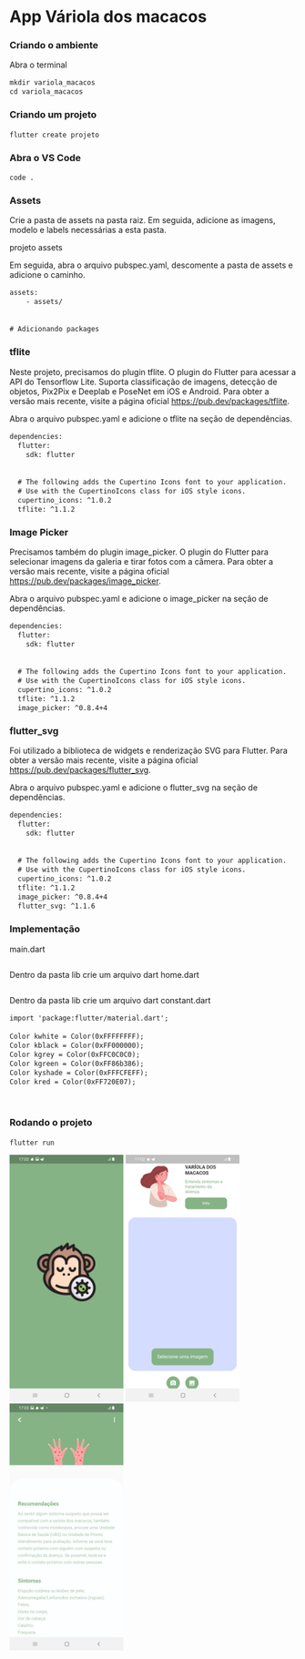 
# App Váriola dos macacos

### Criando o ambiente
Abra o terminal
```
mkdir variola_macacos
cd variola_macacos
```
### Criando um projeto
```
flutter create projeto
```

### Abra o VS Code
```
code .
```
### Assets
Crie a pasta de assets na pasta raiz. Em seguida, adicione as imagens, modelo e labels necessárias a esta pasta.

projeto
    assets

Em seguida, abra o arquivo pubspec.yaml, descomente a pasta de assets e adicione o caminho.

```
assets:
    - assets/


# Adicionando packages
```

### tflite

Neste projeto, precisamos do plugin tflite. O plugin do Flutter para acessar a API do Tensorflow Lite. Suporta classificação de imagens, detecção de objetos, Pix2Pix e Deeplab e PoseNet em iOS e Android. Para obter a versão mais recente, visite a página oficial https://pub.dev/packages/tflite.

Abra o arquivo pubspec.yaml e adicione o tflite na seção de dependências.

```
dependencies:
  flutter:
    sdk: flutter


  # The following adds the Cupertino Icons font to your application.
  # Use with the CupertinoIcons class for iOS style icons.
  cupertino_icons: ^1.0.2
  tflite: ^1.1.2

```
### Image Picker

Precisamos também do plugin image_picker. O  plugin do Flutter para selecionar imagens da galeria e tirar fotos com a câmera. Para obter a versão mais recente, visite a página oficial https://pub.dev/packages/image_picker.

Abra o arquivo pubspec.yaml e adicione o image_picker na seção de dependências.

```
dependencies:
  flutter:
    sdk: flutter


  # The following adds the Cupertino Icons font to your application.
  # Use with the CupertinoIcons class for iOS style icons.
  cupertino_icons: ^1.0.2
  tflite: ^1.1.2
  image_picker: ^0.8.4+4

```

### flutter_svg

Foi utilizado a biblioteca de widgets e renderização SVG para Flutter. Para obter a versão mais recente, visite a página oficial https://pub.dev/packages/flutter_svg.

Abra o arquivo pubspec.yaml e adicione o flutter_svg na seção de dependências.

```
dependencies:
  flutter:
    sdk: flutter


  # The following adds the Cupertino Icons font to your application.
  # Use with the CupertinoIcons class for iOS style icons.
  cupertino_icons: ^1.0.2
  tflite: ^1.1.2
  image_picker: ^0.8.4+4
  flutter_svg: ^1.1.6

```

### Implementação
main.dart
```
```

Dentro da pasta lib crie um arquivo dart
home.dart	
```

```

Dentro da pasta lib crie um arquivo dart constant.dart

```
import 'package:flutter/material.dart';

Color kwhite = Color(0xFFFFFFFF);
Color kblack = Color(0xFF000000);
Color kgrey = Color(0xFFC0C0C0);
Color kgreen = Color(0xFF86b386);
Color kyshade = Color(0xFFFCFEFF);
Color kred = Color(0xFF720E07);



```

### Rodando o projeto
```
flutter run
```

<img src="t1.jpg" width="200px"/> <img src="t2.jpg" width="200px"/> <img src="t3.jpg" width="200px"/>

